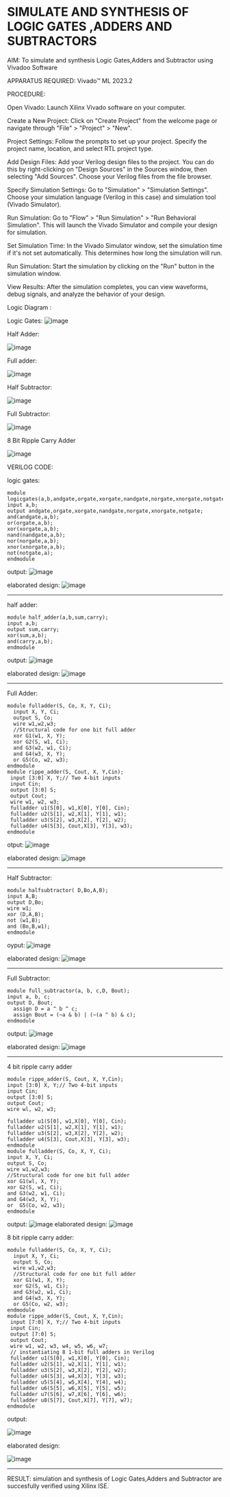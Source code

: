 # SIMULATE AND SYNTHESIS OF LOGIC GATES ,ADDERS AND SUBTRACTORS

AIM: To simulate and synthesis Logic Gates,Adders and Subtractor using Vivadoo Software

APPARATUS REQUIRED: Vivado™ ML 2023.2

PROCEDURE:

Open Vivado: Launch Xilinx Vivado software on your computer.

Create a New Project: Click on "Create Project" from the welcome page or navigate through "File" > "Project" > "New".

Project Settings: Follow the prompts to set up your project. Specify the project name, location, and select RTL project type.

Add Design Files: Add your Verilog design files to the project. You can do this by right-clicking on "Design Sources" in the Sources window, then selecting "Add Sources". Choose your Verilog files from the file browser.

Specify Simulation Settings: Go to "Simulation" > "Simulation Settings". Choose your simulation language (Verilog in this case) and simulation tool (Vivado Simulator).

Run Simulation: Go to "Flow" > "Run Simulation" > "Run Behavioral Simulation". This will launch the Vivado Simulator and compile your design for simulation.

Set Simulation Time: In the Vivado Simulator window, set the simulation time if it's not set automatically. This determines how long the simulation will run.

Run Simulation: Start the simulation by clicking on the "Run" button in the simulation window.

View Results: After the simulation completes, you can view waveforms, debug signals, and analyze the behavior of your design.

Logic Diagram :

Logic Gates:
![image](https://github.com/navaneethans/VLSI-LAB-EXPERIMENTS/assets/6987778/ee17970c-3ac9-4603-881b-88e2825f41a4)



Half Adder:

![image](https://github.com/navaneethans/VLSI-LAB-EXPERIMENTS/assets/6987778/0e1ecb96-0c25-4556-832b-aeeedfdfe7b9)


Full adder:

![image](https://github.com/navaneethans/VLSI-LAB-EXPERIMENTS/assets/6987778/9bb3964c-438f-469d-a3de-c1cca6f323fb)


Half Subtractor:

![image](https://github.com/navaneethans/VLSI-LAB-EXPERIMENTS/assets/6987778/731470b7-eb4e-49f8-8bb7-2994052a7184)



Full Subtractor:

![image](https://github.com/navaneethans/VLSI-LAB-EXPERIMENTS/assets/6987778/d66f874b-c1f2-44b3-a035-7149b56430c1)



8 Bit Ripple Carry Adder

![image](https://github.com/navaneethans/VLSI-LAB-EXPERIMENTS/assets/6987778/7385a408-40a5-4203-8050-b72818622d79)



VERILOG CODE:

logic gates:
~~~
module logicgates(a,b,andgate,orgate,xorgate,nandgate,norgate,xnorgate,notgate);
input a,b;
output andgate,orgate,xorgate,nandgate,norgate,xnorgate,notgate;
and(andgate,a,b);
or(orgate,a,b);
xor(xorgate,a,b);
nand(nandgate,a,b);  
nor(norgate,a,b);
xnor(xnorgate,a,b);
not(notgate,a);
endmodule
~~~
output:
![image](https://github.com/Gokuls2003/VLSI-LAB-EXP-1/assets/159005418/f2c10c00-7a6d-4949-b5a5-06ca9c943d48)


elaborated design:
![image](https://github.com/Gokuls2003/VLSI-LAB-EXP-1/assets/159005418/f7a7aa64-7ca7-49c4-a753-b157d06b7b67)



--------------------------------------------------------------------------------------------------------------------------------------------------------------------

half adder:
~~~
module half_adder(a,b,sum,carry);
input a,b;
output sum,carry; 
xor(sum,a,b);
and(carry,a,b);
endmodule
~~~
output:
![image](https://github.com/Gokuls2003/VLSI-LAB-EXP-1/assets/159005418/b57a880f-2872-4347-9ac1-6d81fbb4abe1)


elaborated design:
![image](https://github.com/Gokuls2003/VLSI-LAB-EXP-1/assets/159005418/215abfba-2df5-4e18-8634-e77f97c78094)

-------------------------------------------------------------------------------------------------------------------------------------------------------------------

Full Adder:
~~~
module fulladder(S, Co, X, Y, Ci);
  input X, Y, Ci;
  output S, Co;
  wire w1,w2,w3;
  //Structural code for one bit full adder
  xor G1(w1, X, Y);
  xor G2(S, w1, Ci);
  and G3(w2, w1, Ci);
  and G4(w3, X, Y);
  or G5(Co, w2, w3);
endmodule
module rippe_adder(S, Cout, X, Y,Cin);
 input [3:0] X, Y;// Two 4-bit inputs
 input Cin;
 output [3:0] S;
 output Cout;
 wire w1, w2, w3;
 fulladder u1(S[0], w1,X[0], Y[0], Cin);
 fulladder u2(S[1], w2,X[1], Y[1], w1);
 fulladder u3(S[2], w3,X[2], Y[2], w2);
 fulladder u4(S[3], Cout,X[3], Y[3], w3);
endmodule
~~~
otput:
![image](https://github.com/Gokuls2003/VLSI-LAB-EXP-1/assets/159005418/d703c401-bd5c-4a03-9325-819aa6020d4f)

elaborated design:
![image](https://github.com/Gokuls2003/VLSI-LAB-EXP-1/assets/159005418/aedda4d1-1f4b-42f4-9808-f8844fd2fcae)

-------------------------------------------------------------------------------------------------------------------------------------------------------------------

Half Subtractor:
~~~
module halfsubtractor( D,Bo,A,B);
input A,B;
output D,Bo;
wire w1;
xor (D,A,B);
not (w1,B);
and (Bo,B,w1);
endmodule
~~~
oyput:
![image](https://github.com/Gokuls2003/VLSI-LAB-EXP-1/assets/159005418/7031b6e2-f8ef-4ba2-87bc-654563f7a2ec)

elaborated design:
![image](https://github.com/Gokuls2003/VLSI-LAB-EXP-1/assets/159005418/bf4722b5-70c3-4687-8b8c-93c345fa1e04)

-----------------------------------------------------------------------------------------------------------------------------------------------------------------

Full Subtractor:
~~~
module full_subtractor(a, b, c,D, Bout);
input a, b, c;
output D, Bout;
  assign D = a ^ b ^ c;
  assign Bout = (~a & b) | (~(a ^ b) & c);
endmodule  
~~~
output:
![image](https://github.com/Gokuls2003/VLSI-LAB-EXP-1/assets/159005418/5a934534-9fe1-4c10-83f7-e8a56f5d24a0)

elaborated design:
![image](https://github.com/Gokuls2003/VLSI-LAB-EXP-1/assets/159005418/64a5317d-2d50-4259-a631-0bdb7030037d)

-----------------------------------------------------------------------------------------------------------------------------------------------------------------

4 bit ripple carry adder
```
module rippe_adder(S, Cout, X, Y,Cin);
input [3:0] X, Y;// Two 4-bit inputs
input Cin;
output [3:0] S;
output Cout;
wire wl, w2, w3;

fulladder u1(S[0], w1,X[0], Y[0], Cin);
fulladder u2(S[1], w2,X[1], Y[1], w1);
fulladder u3(S[2], w3,X[2], Y[2], w2);
fulladder u4(S[3], Cout,X[3], Y[3], w3);
endmodule
module fulladder(S, Co, X, Y, Ci);
input X, Y, Ci;
output S, Co;
wire w1,w2,w3;
//Structural code for one bit full adder 
xor G1(wl, X, Y);
xor G2(S, w1, Ci);
and G3(w2, w1, Ci);
and G4(w3, X, Y);
or  G5(Co, w2, w3);
endmodule
```
output:
![image](https://github.com/Gokuls2003/VLSI-LAB-EXP-1/assets/159005418/73c5e673-5e01-4356-bf1e-9eb15ee116e9)
elaborated design:
![image](https://github.com/Gokuls2003/VLSI-LAB-EXP-1/assets/159005418/8f576134-1f61-47bd-9896-cc096d0b7049)


8 bit ripple carry adder:
~~~
module fulladder(S, Co, X, Y, Ci);
  input X, Y, Ci;
  output S, Co;
  wire w1,w2,w3;
  //Structural code for one bit full adder
  xor G1(w1, X, Y);
  xor G2(S, w1, Ci);
  and G3(w2, w1, Ci);
  and G4(w3, X, Y);
  or G5(Co, w2, w3);
endmodule
module rippe_adder(S, Cout, X, Y,Cin);
 input [7:0] X, Y;// Two 4-bit inputs
 input Cin;
 output [7:0] S;
 output Cout;
 wire w1, w2, w3, w4, w5, w6, w7;
 // instantiating 8 1-bit full adders in Verilog
 fulladder u1(S[0], w1,X[0], Y[0], Cin);
 fulladder u2(S[1], w2,X[1], Y[1], w1);
 fulladder u3(S[2], w3,X[2], Y[2], w2);
 fulladder u4(S[3], w4,X[3], Y[3], w3);
 fulladder u5(S[4], w5,X[4], Y[4], w4);
 fulladder u6(S[5], w6,X[5], Y[5], w5);
 fulladder u7(S[6], w7,X[6], Y[6], w6);
 fulladder u8(S[7], Cout,X[7], Y[7], w7);
endmodule
~~~
output:

![image](https://github.com/Gokuls2003/VLSI-LAB-EXP-1/assets/159005418/294df087-07fa-4c49-b2d9-51b322dcbd78)

elaborated design:

![image](https://github.com/Gokuls2003/VLSI-LAB-EXP-1/assets/159005418/ceb72ca2-fb92-4e31-b9cb-ad732a9a743a)

-----------------------------------------------------------------------------------------------------------------------------------------------------------------



RESULT:
 simulation and synthesis of Logic Gates,Adders and Subtractor are succesfully verified using Xilinx ISE.


